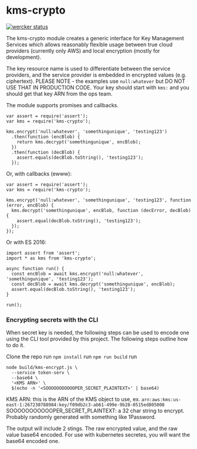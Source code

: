 kms-crypto
==========

[![wercker status](https://app.wercker.com/status/eae07123030a63629d8e637448964ec4/m/master "wercker status")](https://app.wercker.com/project/byKey/eae07123030a63629d8e637448964ec4)

The kms-crypto module creates a generic interface for Key Management Services which allows reasonably flexible usage
between true cloud providers (currently only AWS) and local encryption (mostly for development).

The key resource name is used to differentiate between the service providers, and the service provider is embedded in
encrypted values (e.g. ciphertext). PLEASE NOTE - the examples use `null:whatever` but DO NOT USE THAT IN PRODUCTION CODE. Your key should start with `kms:` and you should get that key ARN from the ops team.

The module supports promises and callbacks.

```
var assert = require('assert');
var kms = require('kms-crypto');

kms.encrypt('null:whatever', 'somethingunique', 'testing123')
  .then(function (encBlob) {
    return kms.decrypt('somethingunique', encBlob);
  })
  .then(function (decBlob) {
    assert.equals(decBlob.toString(), 'testing123');
  });
```

Or, with callbacks (ewww):

```
var assert = require('assert');
var kms = require('kms-crypto');

kms.encrypt('null:whatever', 'somethingunique', 'testing123', function (error, encBlob) {
  kms.decrypt('somethingunique', encBlob, function (decError, decBlob) {
    assert.equal(decBlob.toString(), 'testing123');
  });
});
```

Or with ES 2016:

```
import assert from 'assert';
import * as kms from 'kms-crypto';

async function run() {
  const encBlob = await kms.encrypt('null:whatever', 'somethingunique', 'testing123');
  const decBlob = await kms.decrypt('somethingunique', encBlob);
  assert.equal(decBlob.toString(), 'testing123');
}

run();
```

### Encrypting secrets with the CLI

When secret key is needed, the following steps can be used to encode one using the CLI tool provided by this project.  The following steps outline how to do it.

Clone the repo
run `npm install`
run `npm run build`
run
```
node build/kms-encrypt.js \
  --service token-serv \
  --base64 \
  '<KMS ARN>' \
  $(echo -n '<SOOOOOOOOOOOPER_SECRET_PLAINTEXT>' | base64)
```

KMS ARN: this is the ARN of the KMS object to use, ex. `arn:aws:kms:us-east-1:267230788984:key/f09db2c3-ab61-499e-9b28-0515ed805008`
SOOOOOOOOOOOPER_SECRET_PLAINTEXT: a 32 char string to encrypt.  Probably randomly generated with something like 1Password.

The output will include 2 stings.  The raw encrypted value, and the raw value base64 encoded.  For use with kubernetes secretes, you will want the base64 encoded one.
